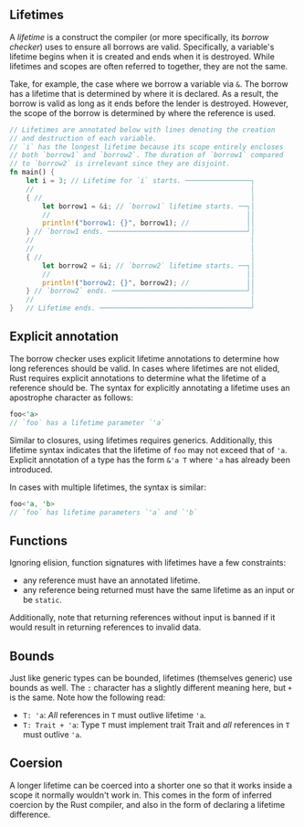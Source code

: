 ## Lifetimes

A *lifetime* is a construct the compiler (or more specifically, its *borrow checker*) uses to ensure all borrows are valid. Specifically, a variable's lifetime begins when it is created and ends when it is destroyed. While lifetimes and scopes are often referred to together, they are not the same.

Take, for example, the case where we borrow a variable via `&`. The borrow has a lifetime that is determined by where it is declared. As a result, the borrow is valid as long as it ends before the lender is destroyed. However, the scope of the borrow is determined by where the reference is used.
```rust
// Lifetimes are annotated below with lines denoting the creation
// and destruction of each variable.
// `i` has the longest lifetime because its scope entirely encloses 
// both `borrow1` and `borrow2`. The duration of `borrow1` compared 
// to `borrow2` is irrelevant since they are disjoint.
fn main() {
    let i = 3; // Lifetime for `i` starts. ────────────────┐
    //                                                     │
    { //                                                   │
        let borrow1 = &i; // `borrow1` lifetime starts. ──┐│
        //                                                ││
        println!("borrow1: {}", borrow1); //              ││
    } // `borrow1 ends. ──────────────────────────────────┘│
    //                                                     │
    //                                                     │
    { //                                                   │
        let borrow2 = &i; // `borrow2` lifetime starts. ──┐│
        //                                                ││
        println!("borrow2: {}", borrow2); //              ││
    } // `borrow2` ends. ─────────────────────────────────┘│
    //                                                     │
}   // Lifetime ends. ─────────────────────────────────────┘
```
## Explicit annotation
The borrow checker uses explicit lifetime annotations to determine how long references should be valid. In cases where lifetimes are not elided, Rust requires explicit annotations to determine what the lifetime of a reference should be. The syntax for explicitly annotating a lifetime uses an apostrophe character as follows:
```rust
foo<'a>
// `foo` has a lifetime parameter `'a`
```
Similar to closures, using lifetimes requires generics. Additionally, this lifetime syntax indicates that the lifetime of `foo` may not exceed that of `'a`. Explicit annotation of a type has the form `&'a T` where `'a` has already been introduced.

In cases with multiple lifetimes, the syntax is similar:
```rust
foo<'a, 'b>
// `foo` has lifetime parameters `'a` and `'b`
```
## Functions
Ignoring elision, function signatures with lifetimes have a few constraints:

* any reference must have an annotated lifetime.
* any reference being returned must have the same lifetime as an input or be `static`.

Additionally, note that returning references without input is banned if it would result in returning references to invalid data.
## Bounds
Just like generic types can be bounded, lifetimes (themselves generic) use bounds as well. The `:` character has a slightly different meaning here, but `+` is the same. Note how the following read:

* `T: 'a`: *All* references in `T` must outlive lifetime `'a`.
* `T: Trait + 'a`: Type `T` must implement trait Trait and *all* references in `T` must outlive `'a`.
## Coersion
A longer lifetime can be coerced into a shorter one so that it works inside a scope it normally wouldn't work in. This comes in the form of inferred coercion by the Rust compiler, and also in the form of declaring a lifetime difference.